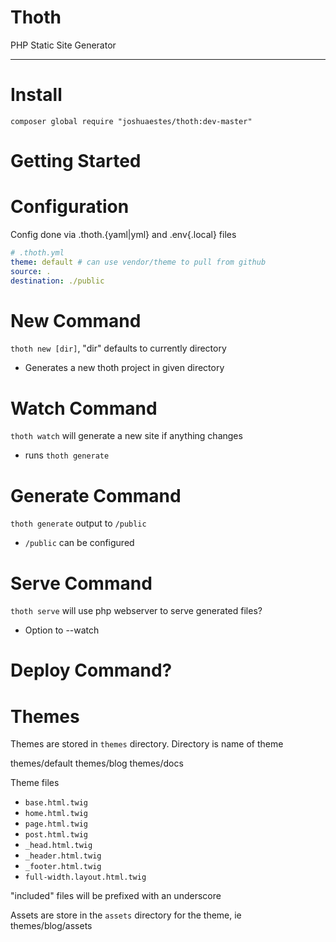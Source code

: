 Thoth
=====

PHP Static Site Generator

---

# Install

`composer global require "joshuaestes/thoth:dev-master"`

# Getting Started

# Configuration

Config done via .thoth.{yaml|yml} and .env{.local} files

```yaml
# .thoth.yml
theme: default # can use vendor/theme to pull from github
source: .
destination: ./public
```

# New Command

`thoth new [dir]`, "dir" defaults to currently directory

* Generates a new thoth project in given directory

# Watch Command

`thoth watch` will generate a new site if anything changes

* runs `thoth generate`

# Generate Command

`thoth generate` output to `/public`

* `/public` can be configured

# Serve Command

`thoth serve` will use php webserver to serve generated files?

* Option to --watch

# Deploy Command?

# Themes

Themes are stored in `themes` directory.
Directory is name of theme

themes/default
themes/blog
themes/docs

Theme files
* `base.html.twig`
* `home.html.twig`
* `page.html.twig`
* `post.html.twig`
* `_head.html.twig`
* `_header.html.twig`
* `_footer.html.twig`
* `full-width.layout.html.twig`

"included" files will be prefixed with an underscore

Assets are store in the `assets` directory for the theme, ie themes/blog/assets
